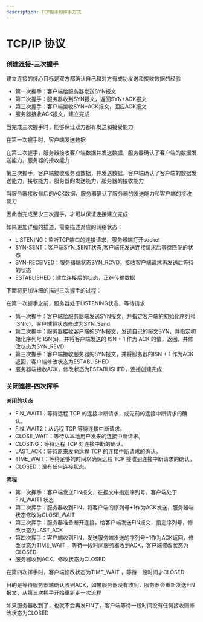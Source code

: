 ```yaml
---
description: TCP握手和挥手方式
---
```


# TCP/IP 协议

### 创建连接-三次握手

建立连接的核心目标是双方都确认自己和对方有成功发送和接收数据的经验

- 第一次握手：客户端给服务器发送SYN报文
- 第二次握手：服务器收到SYN报文，返回SYN+ACK报文
- 第三次握手：客户端接收SYN+ACK报文，回应ACK报文
- 服务器接收ACK报文，建立完成

当完成三次握手时，能够保证双方都有发送和接受能力

在第一次握手时，客户端发送数据

在第二次握手，服务器接收客户端数据并发送数据，服务器确认了客户端的数据发送能力，服务器的接收能力

第三次握手，客户端接收服务器数据，并发送数据，客户端确认了客户端的数据发送能力，接收能力，服务器的发送能力，服务器的接收能力

当服务器接收最后的ACK数据，服务器确认了服务器的发送能力和客户端的接收能力

因此当完成至少三次握手，才可以保证连接建立完成

如果更加详细的描述，需要描述对应的网络状态：

- LISTENING：监听TCP端口的连接请求，服务器端打开socket
- SYN-SENT：客户端SYN_SENT状态,客户端在发送连接请求后等待匹配的状态
- SYN-RECEIVED：服务器端状态SYN_RCVD，接收客户端请求再发送后等待的状态
- ESTABLISHED：建立连接后的状态，正在传输数据

下面将更加详细的描述三次握手的过程：

在第一次握手之前，服务器处于LISTENING状态，等待请求

- 第一次握手：客户端给服务器端发送SYN报文，并指定客户端的初始化序列号 ISN(c)，客户端将状态修改为SYN_Send
- 第二次握手：服务器接收客户端的SYN报文，发送自己的报文SYN，并指定初始化序列号 ISN(s)，并将客户端发送的 ISN + 1 作为 ACK 的值，返回，并修改状态为SYN_REVD 
- 第三次握手：客户端接收服务器的SYN报文，并将服务器的ISN + 1 作为ACK返回，客户端修改状态为ESTABLISHED
- 服务器端接收ACK，修改状态为ESTABLISHED，连接创建完成

### 关闭连接-四次挥手

**关闭的状态**

- FIN_WAIT1：等待远程 TCP 的连接中断请求，或先前的连接中断请求的确认。
- FIN_WAIT2：从远程 TCP 等待连接中断请求。
- CLOSE_WAIT：等待从本地用户发来的连接中断请求。
- CLOSING：等待远程 TCP 对连接中断的确认。
- LAST_ACK：等待原来发向远程 TCP 的连接中断请求的确认。
- TIME_WAIT：等待足够的时间以确保远程 TCP 接收到连接中断请求的确认。
- CLOSED：没有任何连接状态。

**流程**

- 第一次挥手：客户端发送FIN报文，在报文中指定序列号，客户端处于FIN_WAIT1 状态
- 第二次挥手：服务器收到FIN，将客户端的序列号+1作为ACK发送，服务器端状态修改为CLOSE_WAIT 
- 第三次挥手：服务器准备断开连接，给客户端发送FIN报文，指定序列号，修改状态为LAST_ACK 
- 第四次挥手：客户端收到FIN，发送服务端发送的序列号+1作为ACK返回，修改状态为TIME_WAIT ，等待一段时间服务器收到ACK，客户端修改状态为CLOSED
- 服务器收到ACK，修改状态为CLOSED

在第四次挥手时，客户端修改状态为TIME_WAIT ，等待一段时间才CLOSED

目的是等待服务器端确认收到ACK，如果服务器没有收到，服务器会重新发送FIN报文，从第三次挥手开始重新走一次流程

如果服务器收到了，也就不会再发FIN了，客户端等待一段时间没有任何接收则修改状态为CLOSED



